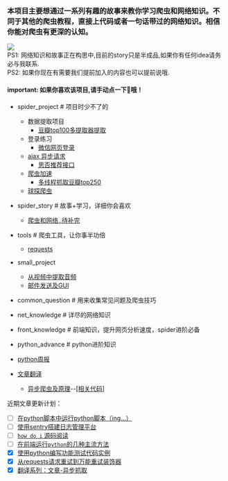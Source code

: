 ### 本项目主要想通过一系列有趣的故事来教你学习爬虫和网络知识。不同于其他的爬虫教程，直接上代码或者一句话带过的网络知识。相信你能对爬虫有更深的认知。
![](https://img.shields.io/badge/language-python3-orange.svg)  
PS1: 网络知识和故事正在构思中,目前的story只是半成品,如果你有任何idea请务必与我联系.  
PS2: 如果你现在有需要我们提前加入的内容也可以提前说哦.  
#### important: 如果你喜欢该项目,请手动点一下🌟哦！  


- spider_project  # 项目时少不了的
   - 数据提取项目
      - [豆瓣top100多提取器提取](./spider_project/douban_movie/)
   - 登录练习
      - [微信网页登录](./spider_project/login/wx_web)
   - [ajax 异步请求](./spider_project/ajax)
      - [思否推荐接口](./spider_project/ajax/segmentfault)
   - [爬虫加速](./spider_project/multithreading)
      - [多线程抓取豆瓣top250](./spider_project/multithreading)
   - [球探爬虫](./spider_project/asynchronous/qiutan)
- spider_story  # 故事+学习，详细你会喜欢
  + [爬虫和网络..待补完](./spider_story/first_day.md)
- tools  # 爬虫工具，让你事半功倍
  + [requests](./tools/requests)
  
- small_project
    - [从视频中提取音频](./small_projects/音视频分离)
    - [邮件发送及GUI](./small_projects/email_sending)
- common_question  # 用来收集常见问题及爬虫技巧
- net_knowledge  # 详尽的网络知识
- front_knowledge  # 前端知识，提升网页分析速度，spider进阶必备
- python_advance  # python进阶知识 
- [python周报](./python_advance/python周报)  
- [文章翻译](./python_advance/翻译计划)
    - [异步爬虫及原理](./python_advance/翻译计划/异步爬虫)--[[相关代码](./python_advance/翻译计划/异步爬虫/src)]

近期文章更新计划：     
 + [ ] [在python脚本中运行python脚本（ing...）](./python_advance/在python脚本中运行脚本的几种方法)  
+ [ ] [使用sentry搭建日志管理平台]()  
+ [ ] [`how do i` 源码阅读]()  
+ [ ] [在前端运行`python`的几种主流方法]()  
+ [x] [使用python编写功能测试代码实例](./python_advance/使用python客户端和服务器的功能测试实例)  
+ [x] [从requests请求重试到万能重试装饰器](./python_advance/requests请求重试)  
+ [x] [翻译系列：文章-异步抓取](./python_advance/翻译计划/异步爬虫) 
